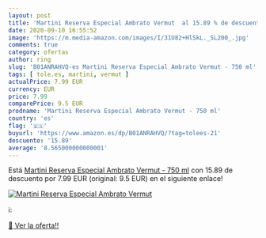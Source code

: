 ```yaml
---
layout: post
title: 'Martini Reserva Especial Ambrato Vermut  al 15.89 % de descuento'
date: 2020-09-10 16:55:52
image: 'https://m.media-amazon.com/images/I/31U82+HlSkL._SL200_.jpg'
comments: true
category: ofertas
author: ring
slug: 'B01ANRAHVQ-es Martini Reserva Especial Ambrato Vermut - 750 ml'
tags: [ tole.es, martini, vermut ]
actualPrice: 7.99 EUR
currency: EUR
price: 7.99
comparePrice: 9.5 EUR
prodname: 'Martini Reserva Especial Ambrato Vermut - 750 ml'
country: 'es'
flag: '🇪🇸'
buyurl: 'https://www.amazon.es/dp/B01ANRAHVQ/?tag=tolees-21'
descuento: '15.89'
average: '8.565000000000001'
---
```


Está [Martini Reserva Especial Ambrato Vermut - 750 ml](https://www.amazon.es/dp/B01ANRAHVQ/?tag=tolees-21) con 15.89 de descuento por 7.99 EUR (original: 9.5 EUR) en el siguiente enlace!

[![Martini Reserva Especial Ambrato Vermut ](https://m.media-amazon.com/images/I/31U82+HlSkL._SL200_.jpg)](https://www.amazon.es/dp/B01ANRAHVQ/?tag=tolees-21)

ℹ️:


[🛒 Ver la oferta!!](https://www.amazon.es/dp/B01ANRAHVQ/?tag=tolees-21)
